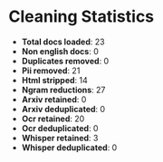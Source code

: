 # Cleaning Statistics

- **Total docs loaded**: 23
- **Non english docs**: 0
- **Duplicates removed**: 0
- **Pii removed**: 21
- **Html stripped**: 14
- **Ngram reductions**: 27
- **Arxiv retained**: 0
- **Arxiv deduplicated**: 0
- **Ocr retained**: 20
- **Ocr deduplicated**: 0
- **Whisper retained**: 3
- **Whisper deduplicated**: 0
